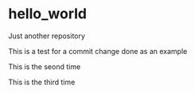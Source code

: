 # hello_world
Just another repository

This is a test for a commit change done as an example

This is the seond time

This is the third time
